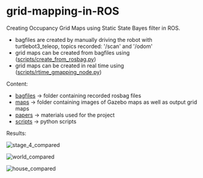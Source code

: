 # grid-mapping-in-ROS
Creating Occupancy Grid Maps using Static State Bayes filter in ROS.

* bagfiles are created by manually driving the robot with turtlebot3_teleop, topics recorded: '/scan' and '/odom'
* grid maps can be created from bagfiles using ([scripts/create_from_rosbag.py](create_from_rosbag.py))
* grid maps can be created in real time using ([scripts/rtime_gmapping_node.py](rtime_gmapping_node.py))

Content:
* [bagfiles](bagfiles) -> folder containing recorded rosbag files
* [maps](maps) -> folder containing images of Gazebo maps as well as output grid maps
* [papers](papers) -> materials used for the project 
* [scripts](scripts) -> python scripts 

Results:

![stage_4_compared](https://user-images.githubusercontent.com/72970001/111869094-eae92f80-897d-11eb-8ad8-7cfb21e23eaf.png)

![world_compared](https://user-images.githubusercontent.com/72970001/111869096-ecb2f300-897d-11eb-80fe-5737be27f72b.png)

![house_compared](https://user-images.githubusercontent.com/72970001/111869077-d9078c80-897d-11eb-8cb7-c6c33618d49a.png)
